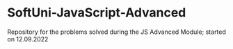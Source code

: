 # SoftUni-JavaScript-Advanced
Repository for the problems solved during the JS Advanced Module; started on 12.09.2022
